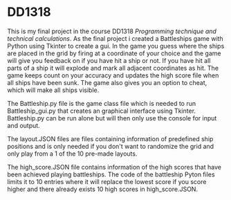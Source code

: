 # DD1318
This is my final project in the course DD1318 _Programming technique and technical calculations_. As the final project i created a Battleships game with Python using Tkinter to create a gui. In the game you guess where the ships are placed in the grid by firing at a coordinate of your choice and the game will give you feedback on if you have hit a ship or not. If you have hit all parts of a ship it will explode and mark all adjacent coordinates as hit. The game keeps count on your accuracy and updates the high score file when all ships have been sunk. The game also gives you an option to cheat, which will make all ships visible.

The Battleship.py file is the game class file which is needed to run Battleship_gui.py that creates an graphical interface using Tkinter. Battleship.py can be run alone but will then only use the console for input and output.

The layout.JSON files are files containing information of predefined ship positions and is only needed if you don't want to randomize the grid and only play from a 1 of the 10 pre-made layouts.

The high_score.JSON file contains information of the high scores that have been achieved playing battleships. The code of the battleship Pyton files limits it to 10 entries where it will replace the lowest score if you score higher and there already exists 10 high scores in high_score.JSON.
